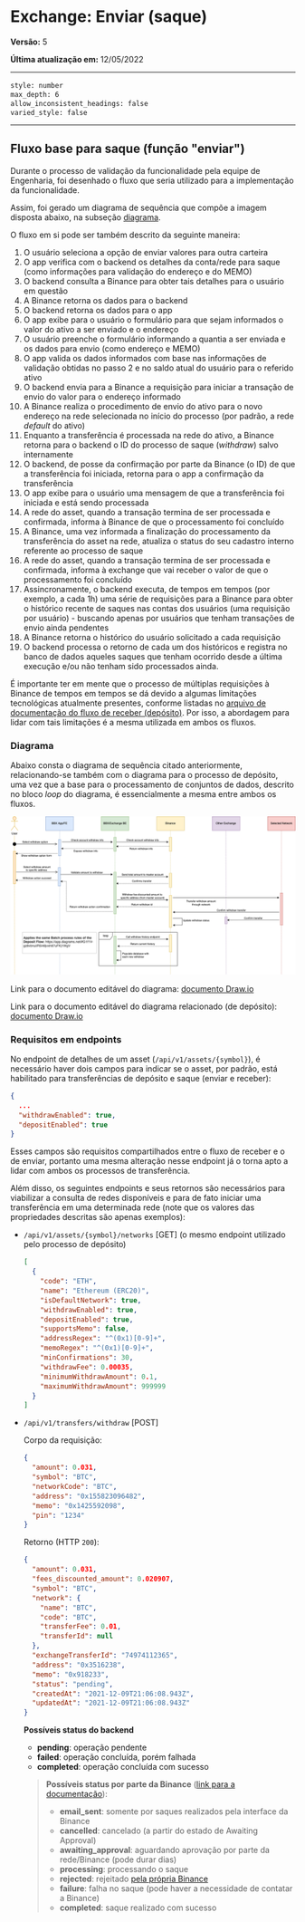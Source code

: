 # Exchange: Enviar (saque)

**Versão:** 5

**Última atualização em:** 12/05/2022

---

```toc
style: number
max_depth: 6
allow_inconsistent_headings: false
varied_style: false
```

---

## Fluxo base para saque (função "enviar")

Durante o processo de validação da funcionalidade pela equipe de Engenharia, foi desenhado o fluxo que seria utilizado para a implementação da funcionalidade.

Assim, foi gerado um diagrama de sequência que compõe a imagem disposta abaixo, na subseção [diagrama](#diagrama).

O fluxo em si pode ser também descrito da seguinte maneira:

1. O usuário seleciona a opção de enviar valores para outra carteira
2. O app verifica com o backend os detalhes da conta/rede para saque (como informações para validação do endereço e do MEMO)
3. O backend consulta a Binance para obter tais detalhes para o usuário em questão
4. A Binance retorna os dados para o backend
5. O backend retorna os dados para o app
6. O app exibe para o usuário o formulário para que sejam informados o valor do ativo a ser enviado e o endereço
7. O usuário preenche o formulário informando a quantia a ser enviada e os dados para envio (como endereço e MEMO)
8. O app valida os dados informados com base nas informações de validação obtidas no passo 2 e no saldo atual do usuário para o referido ativo
9. O backend envia para a Binance a requisição para iniciar a transação de envio do valor para o endereço informado
10. A Binance realiza o procedimento de envio do ativo para o novo endereço na rede selecionada no início do processo (por padrão, a rede _default_ do ativo)
11. Enquanto a transferência é processada na rede do ativo, a Binance retorna para o backend o ID do processo de saque (_withdraw_) salvo internamente
12. O backend, de posse da confirmação por parte da Binance (o ID) de que a transferência foi iniciada, retorna para o app a confirmação da transferência
13. O app exibe para o usuário uma mensagem de que a transferência foi iniciada e está sendo processada
14. A rede do asset, quando a transação termina de ser processada e confirmada, informa à Binance de que o processamento foi concluído
15. A Binance, uma vez informada a finalização do processamento da transferência do asset na rede, atualiza o status do seu cadastro interno referente ao processo de saque
16. A rede do asset, quando a transação termina de ser processada e confirmada, informa à exchange que vai receber o valor de que o processamento foi concluído
17. Assincronamente, o backend executa, de tempos em tempos (por exemplo, a cada 1h) uma série de requisições para a Binance para obter o histórico recente de saques nas contas dos usuários (uma requisição por usuário) - buscando apenas por usuários que tenham transações de envio ainda pendentes
18. A Binance retorna o histórico do usuário solicitado a cada requisição
19. O backend processa o retorno de cada um dos históricos e registra no banco de dados aqueles saques que tenham ocorrido desde a última execução e/ou não tenham sido processados ainda.

É importante ter em mente que o processo de múltiplas requisições à Binance de tempos em tempos se dá devido a algumas limitações tecnológicas atualmente presentes, conforme listadas no [arquivo de documentação do fluxo de receber (depósito)](<./Exchange%3A%20Receber%20(dep%C3%B3sito).md>). Por isso, a abordagem para lidar com tais limitações é a mesma utilizada em ambos os fluxos.

### Diagrama

Abaixo consta o diagrama de sequência citado anteriormente, relacionando-se também com o diagrama para o processo de depósito, uma vez que a base para o processamento de conjuntos de dados, descrito no bloco _loop_ do diagrama, é essencialmente a mesma entre ambos os fluxos.

![Diagrama de fluxo de saque atual](./images/withdraw-flow.png)

Link para o documento editável do diagrama: [documento Draw.io](https://app.diagrams.net/#G1sJjh9pTw5aWbas72xMkGU3vtDcopDOWM)

Link para o documento editável do diagrama relacionado (de depósito): [documento Draw.io](https://app.diagrams.net/#G1f1V-gz8vbnuiiR5i46jvxh87uFKj1WgV)

### Requisitos em endpoints

No endpoint de detalhes de um asset (`/api/v1/assets/{symbol}`), é necessário haver dois campos para indicar se o asset, por padrão, está habilitado para transferências de depósito e saque (enviar e receber):

```json
{
  ...
  "withdrawEnabled": true,
  "depositEnabled": true
}
```

Esses campos são requisitos compartilhados entre o fluxo de receber e o de enviar, portanto uma mesma alteração nesse endpoint já o torna apto a lidar com ambos os processos de transferência.

Além disso, os seguintes endpoints e seus retornos são necessários para viabilizar a consulta de redes disponíveis e para de fato iniciar uma transferência em uma determinada rede (note que os valores das propriedades descritas são apenas exemplos):

- `/api/v1/assets/{symbol}/networks` [GET] (o mesmo endpoint utilizado pelo processo de depósito)

  ```json
  [
    {
      "code": "ETH",
      "name": "Ethereum (ERC20)",
      "isDefaultNetwork": true,
      "withdrawEnabled": true,
      "depositEnabled": true,
      "supportsMemo": false,
      "addressRegex": "^(0x1)[0-9]+",
      "memoRegex": "^(0x1)[0-9]+",
      "minConfirmations": 30,
      "withdrawFee": 0.00035,
      "minimumWithdrawAmount": 0.1,
      "maximumWithdrawAmount": 999999
    }
  ]
  ```

- `/api/v1/transfers/withdraw` [POST]

  Corpo da requisição:

  ```json
  {
    "amount": 0.031,
    "symbol": "BTC",
    "networkCode": "BTC",
    "address": "0x155823096482",
    "memo": "0x1425592098",
    "pin": "1234"
  }
  ```

  Retorno (HTTP `200`):

  ```json
  {
    "amount": 0.031,
    "fees_discounted_amount": 0.020907,
    "symbol": "BTC",
    "network": {
      "name": "BTC",
      "code": "BTC",
      "transferFee": 0.01,
      "transferId": null
    },
    "exchangeTransferId": "74974112365",
    "address": "0x3516238",
    "memo": "0x918233",
    "status": "pending",
    "createdAt": "2021-12-09T21:06:08.943Z",
    "updatedAt": "2021-12-09T21:06:08.943Z"
  }
  ```

  **Possíveis status do backend**

  - **pending**: operação pendente
  - **failed**: operação concluída, porém falhada
  - **completed**: operação concluída com sucesso

  > **Possíveis status por parte da Binance** ([link para a documentação](https://www.binance.com/en/support/faq/a6f58adc6f5640f8af08aa70a55760f7)):
  >
  > - **email_sent**: somente por saques realizados pela interface da Binance
  > - **cancelled**: cancelado (a partir do estado de Awaiting Approval)
  > - **awaiting_approval**: aguardando aprovação por parte da rede/Binance (pode durar dias)
  > - **processing**: processando o saque
  > - **rejected**: rejeitado [pela própria Binance](https://dev.binance.vision/t/my-withdrawal-suspended-when-i-use-withdrawal-api/7701)
  > - **failure**: falha no saque (pode haver a necessidade de contatar a Binance)
  > - **completed**: saque realizado com sucesso
